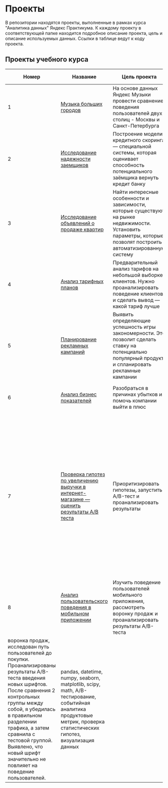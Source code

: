 # Проекты
В репозитории находятся проекты, выполненные в рамках курса "Аналитика данных" Яндекс Практикума. К каждому проекту в соответствующей папке находится подробное описание проекта, цель и описание используемых данных.
Ссылки в таблице ведут к коду проекта.

## Проекты учебного курса
| Номер         | Название                | Цель проекта          | Результат          | Навыки и инструменты |
| ------------- | ----------------------- | --------------------- | ------------------ |--------------------- |
| 1             | [Музыка больших городов](https://github.com/kseenik/AnalyticsProjects/blob/main/1.%20big_cities_music/big_cities_music.ipynb)  | На основе данных Яндекс Музыки провести сравнение поведения пользователей двух столиц - Москвы и Санкт-Петербурга | | pandas |
| 2             | [Исследование надежности заемщиков](https://github.com/kseenik/AnalyticsProjects/blob/main/2.%20reliability_of_borrowers/reliability_of_borrowers.ipynb) | Построение модели кредитного скоринга — специальной системы, которая оценивает способность потенциального заёмщика вернуть кредит банку | | pandas |
| 3             | [Исследование объявлений о продаже квартир](https://github.com/kseenik/AnalyticsProjects/blob/main/3.%20property_market/property_market.ipynb) | Найти интересные особенности и зависимости, которые существуют на рынке недвижимости. Установить параметры, которые позволят построить автоматизированную систему | | pandas |
| 4             | [Анализ тарифных планов](https://github.com/kseenik/AnalyticsProjects/blob/main/4.%20analysis_of_tariffs/analysis_of_tariffs.ipynb) | Предварительный анализ тарифов на небольшой выборке клиентов. Нужно проанализировать поведение клиентов и сделать вывод — какой тариф лучше |  |pandas, numpy |
| 5             | [Планирование рекламных кампаний](https://github.com/kseenik/AnalyticsProjects/blob/main/5.%20advertising_campaigns/advertising_campaigns.ipynb) | Выявить определяющие успешность игры закономерности. Это позволит сделать ставку на потенциально популярный продукт и спланировать рекламные кампании |  |pandas, seaborn, matplotlib, scipy |
| 6             | [Анализ бизнес показателей](https://github.com/kseenik/AnalyticsProjects/blob/main/6.%20analyze_business_performance/analyze_business_performance.ipynb) | Разобраться в причинах убытков и помочь компании выйти в плюс |  |pandas, seaborn, numpy, matplotlib, datetime |
| 7             | [Проверка гипотез по увеличению выручки в интернет-магазине — оценить результаты A/B теста](https://github.com/kseenik/AnalyticsProjects/blob/main/7.%20business_solutions/business_solutions.ipynb) | Приоритизировать гипотезы, запустить A/B-тест и проанализировать результаты | Проведена приоритизация гипотез по фреймворкам ICE и RICE. Затем проведен анализ результатов A/B-теста, построены графики кумулятивной выручки, среднего чека, конверсии по группам и подсчитана статистическая значимость различий конверсий и средних чеков по сырым и очищенным данным. На основании анализа мной было принято решение о нецелесообразности дальнейшего проведения теста.| pandas, datetime, numpy, matplotlib, scipy, A/B-тестирование, проверка статистических гипотез|
| 8             | [Анализ пользовательского поведения в мобильном приложении](https://github.com/kseenik/AnalyticsProjects/blob/main/8.%20user_behavior/user_behavior.ipynb) | Изучить поведение пользователей мобильного приложения, рассмотреть воронку продаж и проанализировать результаты A/B-теста | В данном проекте мной были изучены принципы событийной аналитики. Построена
воронка продаж, исследован путь пользователей до покупки. Проанализированы результаты A/B-теста введения новых шрифтов. После сравнения 2 контрольных группы между собой, я убедилась в правильном разделении трафика, а затем сравнила с тестовой группой. Выявлено, что новый шрифт значительно не повлияет на поведение пользователей. | pandas, datetime, numpy, seaborn, matplotlib, scipy, math, A/B-тестирование, событийная аналитика продуктовые метрик, проверка статистических гипотез, визуализация данных|
